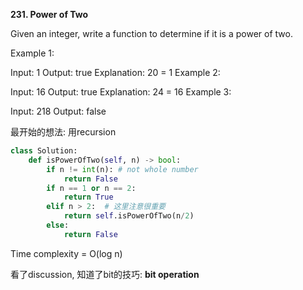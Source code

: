 **231. Power of Two**

Given an integer, write a function to determine if it is a power of two.

Example 1:

Input: 1
Output: true 
Explanation: 20 = 1
Example 2:

Input: 16
Output: true
Explanation: 24 = 16
Example 3:

Input: 218
Output: false

最开始的想法: 用recursion
```python
class Solution:
    def isPowerOfTwo(self, n) -> bool:
        if n != int(n): # not whole number
            return False
        if n == 1 or n == 2:
            return True
        elif n > 2:  # 这里注意很重要
            return self.isPowerOfTwo(n/2)
        else:
            return False  
```
Time complexity = O(log n)

看了discussion, 知道了bit的技巧:
**bit operation**


